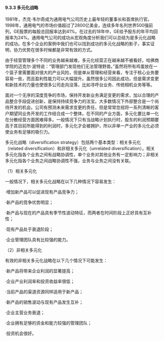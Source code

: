 #### 9.3.3 多元化战略

1981年，杰克·韦尔奇成为通用电气公司历史上最年轻的董事长和首席执行官。1998年，通用电气的市场价值超过了2800亿美金，连续多年名列世界500强前列，GE股票的每股总回报率达到41%。在过去的18年中，GE给予股东的年平均回报率为24%。通用电气公司的成功从宏观角度分析我们可以总结为是多元化战略的成功。在多个企业的案例中我们也可以找到成功的多元化战略的影子，事实证明，协力优势在很多时候都是非常有效的方式。

由于经营管理多个不同的业务越来越难，多元化经营正在越来越不被看好。哈佛商学院的迈克尔·波特说：“管理部门发现他们无法管理野兽。”虽然将所有鸡蛋放在一个篮子里需要面对很大的产业风险，但是单从管理和经营来看，专注于核心业务要容易一些，而且盈利性能力可以大幅提升。虽然很多公司因此成功，但是需求变更和新技术的力量也使很多公司走向没落，比如寻呼台业务、传统相机业务等等。

面对一个无序的深度竞争的市场，保持开发新业务满足变更的需求，加以合理的产品整合手段促进创新，是保持持续竞争力的法宝。大多数情况下外部整合是一个尚待开发的机会。公司有预测未来需求变更的责任，但是常常忽视将一系列清晰的客户期望同业务开发的工作结合成一个整体。在不同的产业方面，多元化要比单一化在分散经营方面困难得多。一般情况下只有当战略计划执行时，股东的利润预期要高于其目前所能得到的利润时，多元化才会被拥护，所以非单一产业的多元化必须使业务有足够的吸引力。

多元化战略（diversification strategy）包括两个基本类型：相关多元化（related diversification）和非相关多元化（unrelated diversification）。相关多元化指各个业务之间有战略协调性，单个业务对其他业务有一定影响力；非相关多元化指各个业务之间战略协调性不强，业务与业务之间没有关联。

（1）相关多元化

一般情况下，相关多元化战略在以下几种情况下容易发生：

·增加新产品可以促进现有产品竞争力；

·新产品的竞争优势明显；

·新产品与现在的产品具有季节性波动特征，而两者在时间阶段上正好具有互补性；

·现有产品处于衰退阶段；

·企业管理团队具有比较强的能力。

（2）非相关多元化

有效的非相关多元化战略在以下几个情况下可能发生：

·新产品将带来企业利润的显著提高；

·企业产业利润率和投资收益率很低；

·当前产品的渠道资源同样适用于新产品；

·新产品的销售波动与现有产品发生互补；

·企业主营业务衰退；

·企业拥有足够的资金和能力较强的管理团队；

·投资机会很好。
